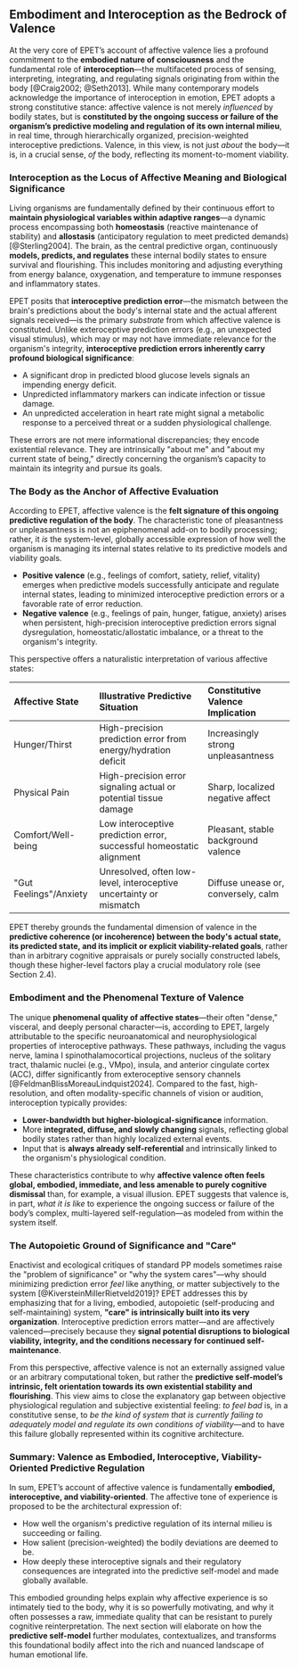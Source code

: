 ## Embodiment and Interoception as the Bedrock of Valence

At the very core of EPET’s account of affective valence lies a profound commitment to the **embodied nature of consciousness** and the fundamental role of **interoception**—the multifaceted process of sensing, interpreting, integrating, and regulating signals originating from within the body [@Craig2002; @Seth2013]. While many contemporary models acknowledge the importance of interoception in emotion, EPET adopts a strong constitutive stance: affective valence is not merely *influenced* by bodily states, but is **constituted by the ongoing success or failure of the organism’s predictive modeling and regulation of its own internal milieu**, in real time, through hierarchically organized, precision-weighted interoceptive predictions. Valence, in this view, is not just *about* the body—it is, in a crucial sense, *of* the body, reflecting its moment-to-moment viability.

### Interoception as the Locus of Affective Meaning and Biological Significance

Living organisms are fundamentally defined by their continuous effort to **maintain physiological variables within adaptive ranges**—a dynamic process encompassing both **homeostasis** (reactive maintenance of stability) and **allostasis** (anticipatory regulation to meet predicted demands) [@Sterling2004]. The brain, as the central predictive organ, continuously **models, predicts, and regulates** these internal bodily states to ensure survival and flourishing. This includes monitoring and adjusting everything from energy balance, oxygenation, and temperature to immune responses and inflammatory states.

EPET posits that **interoceptive prediction error**—the mismatch between the brain's predictions about the body's internal state and the actual afferent signals received—is the primary *substrate* from which affective valence is constituted. Unlike exteroceptive prediction errors (e.g., an unexpected visual stimulus), which may or may not have immediate relevance for the organism's integrity, **interoceptive prediction errors inherently carry profound biological significance**:

*   A significant drop in predicted blood glucose levels signals an impending energy deficit.
*   Unpredicted inflammatory markers can indicate infection or tissue damage.
*   An unpredicted acceleration in heart rate might signal a metabolic response to a perceived threat or a sudden physiological challenge.

These errors are not mere informational discrepancies; they encode existential relevance. They are intrinsically "about me" and "about my current state of being," directly concerning the organism’s capacity to maintain its integrity and pursue its goals.

### The Body as the Anchor of Affective Evaluation

According to EPET, affective valence is the **felt signature of this ongoing predictive regulation of the body**. The characteristic tone of pleasantness or unpleasantness is not an epiphenomenal add-on to bodily processing; rather, it *is* the system-level, globally accessible expression of how well the organism is managing its internal states relative to its predictive models and viability goals.

*   **Positive valence** (e.g., feelings of comfort, satiety, relief, vitality) emerges when predictive models successfully anticipate and regulate internal states, leading to minimized interoceptive prediction errors or a favorable rate of error reduction.
*   **Negative valence** (e.g., feelings of pain, hunger, fatigue, anxiety) arises when persistent, high-precision interoceptive prediction errors signal dysregulation, homeostatic/allostatic imbalance, or a threat to the organism's integrity.

This perspective offers a naturalistic interpretation of various affective states:

| Affective State      | Illustrative Predictive Situation                                     | Constitutive Valence Implication        |
| :------------------- | :-------------------------------------------------------------------- | :-------------------------------------- |
| Hunger/Thirst        | High-precision prediction error from energy/hydration deficit         | Increasingly strong unpleasantness      |
| Physical Pain        | High-precision error signaling actual or potential tissue damage      | Sharp, localized negative affect        |
| Comfort/Well-being   | Low interoceptive prediction error, successful homeostatic alignment  | Pleasant, stable background valence     |
| "Gut Feelings"/Anxiety | Unresolved, often low-level, interoceptive uncertainty or mismatch    | Diffuse unease or, conversely, calm     |

EPET thereby grounds the fundamental dimension of valence in the **predictive coherence (or incoherence) between the body's actual state, its predicted state, and its implicit or explicit viability-related goals**, rather than in arbitrary cognitive appraisals or purely socially constructed labels, though these higher-level factors play a crucial modulatory role (see Section 2.4).

### Embodiment and the Phenomenal Texture of Valence

The unique **phenomenal quality of affective states**—their often "dense," visceral, and deeply personal character—is, according to EPET, largely attributable to the specific neuroanatomical and neurophysiological properties of interoceptive pathways. These pathways, including the vagus nerve, lamina I spinothalamocortical projections, nucleus of the solitary tract, thalamic nuclei (e.g., VMpo), insula, and anterior cingulate cortex (ACC), differ significantly from exteroceptive sensory channels [@FeldmanBlissMoreauLindquist2024]. Compared to the fast, high-resolution, and often modality-specific channels of vision or audition, interoception typically provides:

*   **Lower-bandwidth but higher-biological-significance** information.
*   More **integrated, diffuse, and slowly changing** signals, reflecting global bodily states rather than highly localized external events.
*   Input that is **always already self-referential** and intrinsically linked to the organism's physiological condition.

These characteristics contribute to why **affective valence often feels global, embodied, immediate, and less amenable to purely cognitive dismissal** than, for example, a visual illusion. EPET suggests that valence is, in part, *what it is like* to experience the ongoing success or failure of the body’s complex, multi-layered self-regulation—as modeled from within the system itself.

### The Autopoietic Ground of Significance and "Care"

Enactivist and ecological critiques of standard PP models sometimes raise the "problem of significance" or "why the system cares"—why should minimizing prediction error *feel* like anything, or matter subjectively to the system [@KiversteinMillerRietveld2019]? EPET addresses this by emphasizing that for a living, embodied, autopoietic (self-producing and self-maintaining) system, **"care" is intrinsically built into its very organization**. Interoceptive prediction errors matter—and are affectively valenced—precisely because they **signal potential disruptions to biological viability, integrity, and the conditions necessary for continued self-maintenance**.

From this perspective, affective valence is not an externally assigned value or an arbitrary computational token, but rather the **predictive self-model’s intrinsic, felt orientation towards its own existential stability and flourishing**. This view aims to close the explanatory gap between objective physiological regulation and subjective existential feeling: *to feel bad* is, in a constitutive sense, to *be the kind of system that is currently failing to adequately model and regulate its own conditions of viability*—and to have this failure globally represented within its cognitive architecture.

### Summary: Valence as Embodied, Interoceptive, Viability-Oriented Predictive Regulation

In sum, EPET’s account of affective valence is fundamentally **embodied, interoceptive, and viability-oriented**. The affective tone of experience is proposed to be the architectural expression of:

*   How well the organism's predictive regulation of its internal milieu is succeeding or failing.
*   How salient (precision-weighted) the bodily deviations are deemed to be.
*   How deeply these interoceptive signals and their regulatory consequences are integrated into the predictive self-model and made globally available.

This embodied grounding helps explain why affective experience is so intimately tied to the body, why it is so powerfully motivating, and why it often possesses a raw, immediate quality that can be resistant to purely cognitive reinterpretation. The next section will elaborate on how the **predictive self-model** further modulates, contextualizes, and transforms this foundational bodily affect into the rich and nuanced landscape of human emotional life.
